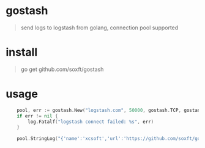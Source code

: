 # gostash
> send logs to logstash from golang, connection pool supported

# install
> go get github.com/soxft/gostash

# usage

```go
    pool, err := gostash.New("logstash.com", 50000, gostash.TCP, gostash.DefaultPoolConfig())
    if err != nil {
        log.Fatalf("logstash connect failed: %s", err)
    }
    
    pool.StringLog("{'name':'xcsoft','url':'https://github.com/soxft/gostash'}")
```

